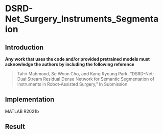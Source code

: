 # DSRD-Net_Surgery_Instruments_Segmentaion
## Introduction

**Any work that uses the code and/or provided pretrained models must acknowledge the authors by including the following reference**
> Tahir Mahmood, Se Woon Cho, and Kang Ryoung Park, “DSRD-Net: Dual Stream Residual Dense Network for Semantic Segmentation of Instruments in Robot-Assisted Surgery,” In Submission

## Implementation

MATLAB R2021b

## Result
